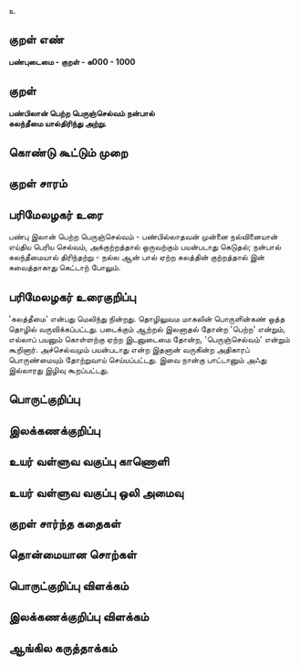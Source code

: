 உ

## குறள் எண் 

**பண்புடைமை - குறள் - க000 - 1000**

## குறள் 

**பண்பிலான் பெற்ற பெருஞ்செல்வம் நன்பால்  
கலந்தீமை யால்திரிந்து அற்று.** 

## கொண்டு கூட்டும் முறை


## குறள் சாரம் 


## பரிமேலழகர் உரை

பண்பு இலான் பெற்ற பெருஞ்செல்வம் - பண்பில்லாதவன் முன்னை நல்வினையான் எய்திய பெரிய செல்வம், அக்குற்றத்தால் ஒருவற்கும் பயன்படாது கெடுதல்; நன்பால் கலந்தீமையால் திரிந்தற்று - நல்ல ஆன் பால் ஏற்ற கலத்தின் குற்றத்தால் இன் சுவைத்தாகாது கெட்டாற் போலும்.

## பரிமேலழகர் உரைகுறிப்பு   

'கலத்தீமை' என்பது மெலிந்து நின்றது. தொழிலுவம மாகலின் பொருளின்கண் ஒத்த தொழில் வருவிக்கப்பட்டது. படைக்கும் ஆற்றல் இலனாதல் தோன்ற 'பெற்ற' என்றும், எல்லாப் பயனும் கொள்ளற்கு ஏற்ற இடனுடைமை தோன்ற, 'பெருஞ்செல்வம்' என்றும் கூறினார். அச்செல்வமும் பயன்படாது என்ற இதனான் வருகின்ற அதிகாரப் பொருண்மையும் தோற்றுவாய் செய்யப்பட்டது. இவை நான்கு பாட்டானும் அஃது இல்லாரது இழிவு கூறப்பட்டது.

## பொருட்குறிப்பு 


## இலக்கணக்குறிப்பு  


## உயர் வள்ளுவ வகுப்பு காணொளி


## உயர் வள்ளுவ வகுப்பு ஒலி அமைவு 

 
## குறள் சார்ந்த கதைகள் 


## தொன்மையான சொற்கள்


## பொருட்குறிப்பு விளக்கம்


## இலக்கணக்குறிப்பு விளக்கம்


## ஆங்கில கருத்தாக்கம் 


